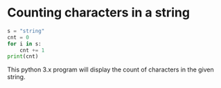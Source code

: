 # Counting characters in a string

```python
s = "string"
cnt = 0
for i in s:
    cnt += 1
print(cnt)
```

This python 3.x program will display the count of characters in the given string.
